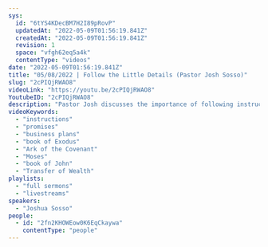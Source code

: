 ```yaml
---
sys:
  id: "6tYS4KDecBM7H2I89pRovP"
  updatedAt: "2022-05-09T01:56:19.841Z"
  createdAt: "2022-05-09T01:56:19.841Z"
  revision: 1
  space: "vfgh62eq5a4k"
  contentType: "videos"
date: "2022-05-09T01:56:19.841Z"
title: "05/08/2022 | Follow the Little Details (Pastor Josh Sosso)"
slug: "2cPIQjRWAO8"
videoLink: "https://youtu.be/2cPIQjRWAO8"
YoutubeID: "2cPIQjRWAO8"
description: "Pastor Josh discusses the importance of following instructions to the letter. All of your promises can be met when you listen to God. Like in Exodus, God instructed Moses how to construct the Ark of the Covenant and other makings step by step. The same thing can happen for us if we spend time with God and seek him out. Our business plans from God need to be treated as sacred and we need to strive for detailed instructions from God. This sermon was delivered at Freedom Fellowship Church International in San Antonio, TX.\n"
videoKeywords:
  - "instructions"
  - "promises"
  - "business plans"
  - "book of Exodus"
  - "Ark of the Covenant"
  - "Moses"
  - "book of John"
  - "Transfer of Wealth"
playlists:
  - "full sermons"
  - "livestreams"
speakers:
  - "Joshua Sosso"
people:
  - id: "2fn2KHOWEow0K6EqCkaywa"
    contentType: "people"
---
```


